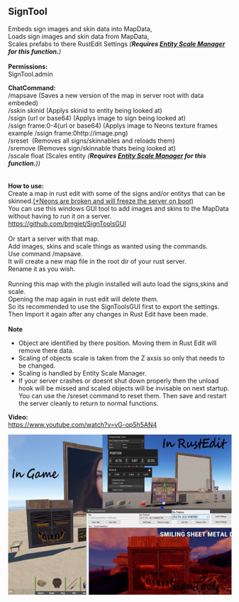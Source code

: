 <h2>SignTool</h2>
<p>Embeds sign images and skin data into MapData,<br />Loads sign images and skin data from MapData,<br />Scales prefabs to there RustEdit Settings <em>(<strong>Requires <a href="https://umod.org/plugins/entity-scale-manager" target="_blank" rel="noopener">Entity Scale Manager</a> for this function.</strong>)</em><br /><br /><strong>Permissions:</strong><br />SignTool.admin</p>
<p><strong>ChatCommand:</strong><br />/mapsave (Saves a new version of the map in server root with data embeded)<br />/sskin skinid (Applys skinid to entity being looked at)<br />/ssign (url or base64) (Applys image to sign being looked at)<br />/ssign frame:0-4(url or base64) (Applys image to Neons texture frames example /ssign frame:0http://image.png)<br />/sreset&nbsp; (Removes all signs/skinnables and reloads them)<br />/sremove (Removes sign/skinnable thats being looked at)<br />/sscale float (Scales entity <em>(<strong>Requires <a href="https://umod.org/plugins/entity-scale-manager" target="_blank" rel="noopener">Entity Scale Manager</a> for this function.</strong>))<br /></em><br /><br /><strong>How to use:</strong><br />Create a map in rust edit with some of the signs and/or entitys that can be skinned.<span style="text-decoration: underline;">(*Neons are broken and will freeze the server on boot)</span><br />You can use this windows GUI tool to add images and skins to the MapData without having to run it on a server.<br /><a href="https://github.com/bmgjet/SignToolsGUI">https://github.com/bmgjet/SignToolsGUI</a><br /><br />Or start a server with that map.<br />Add images, skins and scale things as wanted using the commands.<br />Use command /mapsave.<br />It will create a new map file in the root dir of your rust server.<br />Rename it as you wish.<br /><br />Running this map with the plugin installed will auto load the signs,skins and scale.<br />Opening the map again in rust edit will delete them.<br />So its recommended to use the SignToolsGUI first to export the settings.<br />Then Import it again after any changes in Rust Edit have been made.<br /><br /><strong>Note</strong></p>
<ul>
<li>Object are identified by there position. Moving them in Rust Edit will remove there data.</li>
<li>Scaling of objects scale is taken from the Z axsis so only that needs to be changed.</li>
<li>Scaling is handled by Entity Scale Manager.</li>
<li>If your server crashes or doesnt shut down properly then the unload hook will be missed and scaled objects will be invisable on next startup. You can use the /sreset command to reset them. Then save and restart the server cleanly to return to normal functions.</li>
</ul>
<p><strong>Video:</strong><br /><a href="https://www.youtube.com/watch?v=vG-op5h5AN4" target="_blank" rel="noopener">https://www.youtube.com/watch?v=vG-op5h5AN4</a></p>
<p><img src="https://github.com/bmgjet/SignToolsGUI/raw/master/se.jpg" /></p>
